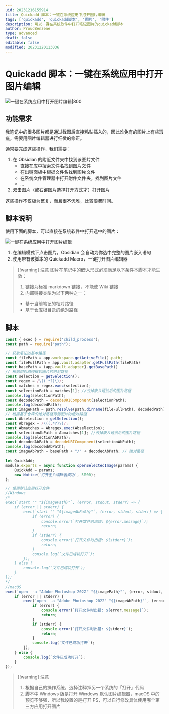 ```yaml
---
uid: 20231216155914
title: Quickadd 脚本：一键在系统应用中打开图片编辑
tags: ['quickadd', 'quickadd脚本', '图片', '附件']
description: 可以一键在系统软件中打开笔记图片的quickadd脚本
author: ProudBenzene
type: advanced
draft: false
editable: false
modified: 20231220113036
---
```


# Quickadd 脚本：一键在系统应用中打开图片编辑

![一键在系统应用中打开图片编辑|800](https://cdn.pkmer.cn/images/202312161705682.png!pkmer)

## 功能需求

我笔记中的很多图片都是通过截图后直接粘贴插入的，因此难免有的图片上有些瑕疵，需要用图片编辑器进行细微的修正。

通常要完成这些操作，我们需要：

1. 在 Obsidian 的附近文件夹中找到该图片文件
	- 直接在库中搜索文件名找到图片文件
	- 在出链面板中根据文件名找到图片文件
	- 在系统文件管理器中打开附件文件夹，找到图片文件
	- …
2. 双击图片（或右键图片选择打开方式才）打开图片

这些操作不仅极为繁复，而且很不优雅，比较浪费时间。

## 脚本说明

使用下面的脚本，可以直接在系统软件中打开选中的图片：

![一键在系统应用中打开图片编辑](https://cdn.pkmer.cn/images/202312161647394.gif!pkmer)

1. 在编辑模式下点击图片，Obsidian 会自动为你选中完整的图片嵌入语句
2. 使用带有该脚本的 Quickadd Macro，一键打开图片编辑器

> [!warning] 注意
> 图片在笔记中的嵌入形式必须满足以下条件本脚本才能生效：
> 1. 链接为标准 markdown 链接，不能使 Wiki 链接
> 2. 内部链接类型为以下两种之一：
> 	- 基于当前笔记的相对路径
> 	- 基于仓库根目录的绝对路径

## 脚本

```js
const { exec } = require('child_process');
const path = require("path");

// 获取笔记的基本路径
const filePath = app.workspace.getActiveFile().path;
const fileFullPath = app.vault.adapter.getFullPath(filePath)
const basePath = (app.vault.adapter).getBasePath()
// 根据相对路径得到图片的绝对路径
const selection = getSelection();
const regex = /\((.*?)\)/;
const matches = regex.exec(selection);
const selectionPath = matches[1]; //去掉嵌入语法后的图片路径
console.log(selectionPath);
const decodedPath = decodeURIComponent(selectionPath);
console.log(decodedPath);
const imagePath = path.resolve(path.dirname(fileFullPath), decodedPath); // 根据相对路径得到绝对路径
// 根据基于仓库的绝对路径得到图片的绝对路径
const Abselection = getSelection();
const Abregex = /\((.*?)\)/;
const Abmatches = Abregex.exec(Abselection);
const selectionAbPath = Abmatches[1]; //去掉嵌入语法后的图片路径
console.log(selectionAbPath);
const decodedAbPath = decodeURIComponent(selectionAbPath);
console.log(decodedAbPath);
const imageAbPath = basePath + "/" + decodedAbPath; // 绝对路径

let QuickAdd;
module.exports = async function openSelectedImage(params) {
	QuickAdd = params;
	new Notice(`打开图片编辑器成功`, 5000);
};

// 使用默认应用打开文件
//Windows
/*
exec(`start "" "${imagePath}"`, (error, stdout, stderr) => {
    if (error || stderr) {
        exec(`start "" "${imageAbPath}"`, (error, stdout, stderr) => {
            if (error) {
                console.error(`打开文件时出错: ${error.message}`);
                return;
            }
            if (stderr) {
                console.error(`打开文件时出错: ${stderr}`);
                return;
            }
            console.log(`文件已成功打开`);
        });
    } else {
        console.log(`文件已成功打开`);
    }
});
*/
//macOS
exec(`open  -a "Adobe Photoshop 2022" "${imagePath}"`, (error, stdout, stderr) => { // 尝试如果将选中图片路径按相对路径处理能否打开图片
    if (error || stderr) {
        exec(`open  -a "Adobe Photoshop 2022" "${imageAbPath}"`, (error, stdout, stderr) => { //如果不能，尝试将选中图片路径按绝对路径处理
            if (error) {
                console.error(`打开文件时出错: ${error.message}`);
                return;
            }
            if (stderr) {
                console.error(`打开文件时出错: ${stderr}`);
                return;
            }
            console.log(`文件已成功打开`);
        });
    } else {
        console.log(`文件已成功打开`);
    }
});
```

> [!warning] 注意
> 1. 根据自己的操作系统，选择注释掉另一个系统的「打开」代码
> 2. 脚本中 Windows 版是打开 Windows 默认图片编辑器，macOS 中的预览不够强，所以我设置的是打开 PS，可以自行修改具体使用哪个第三方应用打开图片
